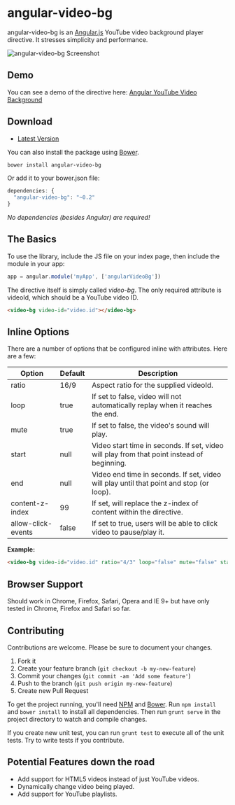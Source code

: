 # angular-video-bg

angular-video-bg is an [Angular.js](http://angularjs.org/) YouTube video background player directive. It stresses simplicity and performance.

![angular-video-bg Screenshot](https://raw.github.com/kanzelm3/angular-video-bg/master/screenshot.png)

## Demo

You can see a demo of the directive here: [Angular YouTube Video Background](http://kanzelm3.github.io/angular-video-bg/)

## Download

* [Latest Version](https://github.com/kanzelm3/angular-video-bg/zipball/master)

You can also install the package using [Bower](http://bower.io).

```sh
bower install angular-video-bg
```

Or add it to your bower.json file:

```javascript
dependencies: {
  "angular-video-bg": "~0.2"
}
```

*No dependencies (besides Angular) are required!*

## The Basics

To use the library, include the JS file on your index page, then include the module in your app:

```javascript
app = angular.module('myApp', ['angularVideoBg'])
```

The directive itself is simply called *video-bg*. The only required attribute is videoId, which should be a YouTube
video ID.

```html
<video-bg video-id="video.id"></video-bg>
```

## Inline Options

There are a number of options that be configured inline with attributes. Here are a few:

| Option               | Default             | Description                                                                                 |
| -------------------- | ------------------- | ------------------------------------------------------------------------------------------- |
| ratio                | 16/9                | Aspect ratio for the supplied videoId.                                                      |
| loop                 | true                | If set to false, video will not automatically replay when it reaches the end.               |
| mute                 | true                | If set to false, the video's sound will play.                                               |
| start                | null                | Video start time in seconds. If set, video will play from that point instead of beginning.  |
| end                  | null                | Video end time in seconds. If set, video will play until that point and stop (or loop).     |
| content-z-index      | 99                  | If set, will replace the z-index of content within the directive.                           |
| allow-click-events   | false               | If set to true, users will be able to click video to pause/play it.                         |

**Example:**

```html
<video-bg video-id="video.id" ratio="4/3" loop="false" mute="false" start="30" content-z-index="500" allow-click-events="true"></video-bg>
```

## Browser Support

Should work in Chrome, Firefox, Safari, Opera and IE 9+ but have only tested in Chrome, Firefox and Safari so far.

## Contributing

Contributions are welcome. Please be sure to document your changes.

1. Fork it
2. Create your feature branch (`git checkout -b my-new-feature`)
3. Commit your changes (`git commit -am 'Add some feature'`)
4. Push to the branch (`git push origin my-new-feature`)
5. Create new Pull Request

To get the project running, you'll need [NPM](https://npmjs.org/) and [Bower](http://bower.io/). Run `npm install` and `bower install` to install all dependencies. Then run `grunt serve` in the project directory to watch and compile changes.

If you create new unit test, you can run `grunt test` to execute all of the unit tests. Try to write tests if you contribute.

## Potential Features down the road

* Add support for HTML5 videos instead of just YouTube videos.
* Dynamically change video being played.
* Add support for YouTube playlists.
